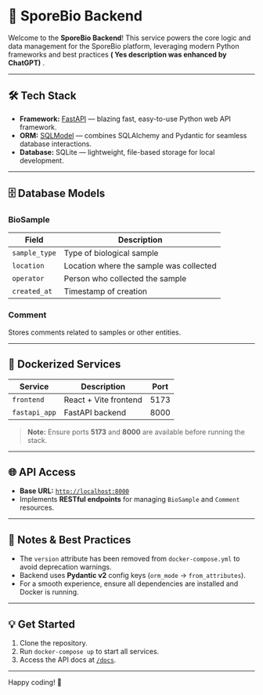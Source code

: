 # 🚀 SporeBio Backend

Welcome to the **SporeBio Backend**! This service powers the core logic and data management for the SporeBio platform, leveraging modern Python frameworks and best practices **( Yes description was enhanced by ChatGPT)** .

---

## 🛠️ Tech Stack

- **Framework:** [FastAPI](https://fastapi.tiangolo.com/) — blazing fast, easy-to-use Python web API framework.
- **ORM:** [SQLModel](https://sqlmodel.tiangolo.com/) — combines SQLAlchemy and Pydantic for seamless database interactions.
- **Database:** SQLite — lightweight, file-based storage for local development.

---

## 🗄️ Database Models

### **BioSample**
| Field         | Description                              |
|---------------|------------------------------------------|
| `sample_type` | Type of biological sample                |
| `location`    | Location where the sample was collected  |
| `operator`    | Person who collected the sample          |
| `created_at`  | Timestamp of creation                    |

### **Comment**
Stores comments related to samples or other entities.

---

## 🧩 Dockerized Services

| Service        | Description             | Port  |
|----------------|-------------------------|-------|
| `frontend`     | React + Vite frontend   | 5173  |
| `fastapi_app`  | FastAPI backend         | 8000  |

> **Note:** Ensure ports **5173** and **8000** are available before running the stack.

---

## 🌐 API Access

- **Base URL:** [`http://localhost:8000`](http://localhost:8000)
- Implements **RESTful endpoints** for managing `BioSample` and `Comment` resources.

---

## 📝 Notes & Best Practices

- The `version` attribute has been removed from `docker-compose.yml` to avoid deprecation warnings.
- Backend uses **Pydantic v2** config keys (`orm_mode` → `from_attributes`).
- For a smooth experience, ensure all dependencies are installed and Docker is running.

---

## 💡 Get Started

1. Clone the repository.
2. Run `docker-compose up` to start all services.
3. Access the API docs at [`/docs`](http://localhost:8000/docs).

---

Happy coding! 🎉